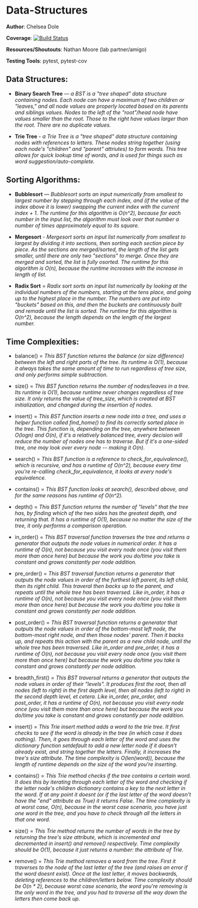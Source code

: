 # Data-Structures

**Author**: Chelsea Dole

**Coverage**: [![Build Status](https://travis-ci.org/chelseadole/data-structures.svg?branch=master)](https://travis-ci.org/chelseadole/data-structures)

**Resources/Shoutouts**: Nathan Moore (lab partner/amigo)

**Testing Tools**: pytest, pytest-cov

## Data Structures:

* **Binary Search Tree** — *a BST is a "tree shaped" data structure containing nodes. Each node can have a maximum of two children or "leaves," and all node values are properly located based on its parents and siblings values. Nodes to the left of the "root"/head node have values smaller than the root. Those to the right have values larger than the root. There are no duplicate values.* 

* **Trie Tree** - *a Trie Tree is a "tree shaped" data structure containing nodes with references to letters. These nodes string together (using each node's "children" and "parent" attriutes) to form words. This tree allows for quick lookup time of words, and is used for things such as word suggestion/auto-complete.*

## Sorting Algorithms:

* **Bubblesort** — *Bubblesort sorts an input numerically from smallest to largest number by stepping through each index, and (if the value of the index above it is lower) swapping the current index with the current index + 1. The runtime for this algorithm is O(n^2), because for each number in the input list, the algorithm must look over that number a number of times approximately equal to its square.* 

* **Mergesort** - *Mergesort sorts an input list numerically from smallest to largest by dividing it into sections, then sorting each section piece by piece. As the sections are merged/sorted, the length of the list gets smaller, until there are only two "sections" to merge. Once they are merged and sorted, the list is fully osorted. The runtime for this algorithm is O(n), because the runtime increases with the increase in length of list.*

* **Radix Sort** = *Radix sort sorts an input list numerically by looking at the individual numbers of the numbers, starting at the tens place, and going up to the highest place in the number. The numbers are put into "buckets" based on this, and then the buckets are continuously built and remade until the list is sorted. The runtime for this algorithm is O(n^2), because the length depends on the length of the largest number.*

## Time Complexities:

* balance() = *This BST function returns the balance (or size difference) between the left and right parts of the tree. Its runtime is O(1), because it always takes the same amount of time to run regardless of tree size, and only performs simple subtraction.*

* size() = *This BST function returns the number of nodes/leaves in a tree. Its runtime is O(1), because runtime never changes regardless of tree size. It only returns the value of tree_size, which is created at BST initialization, and changed during the insertion of nodes.*

* insert() = *This BST function inserts a new node into a tree, and uses a helper function called find_home() to find its correctly sorted place in the tree. This function is, depending on the tree, anywhere between O(logn) and O(n), if it's a relatively balanced tree, every decision will reduce the number of nodes one has to traverse. But if it's a one-sided tree, one may look over every node -- making it O(n).*

* search() = *This BST function is a reference to check_for_equivalence(), which is recursive, and has a runtime of O(n^2), because every time you're re-calling check_for_equivalence, it looks at every node's equivalence.*

* contains() = *This BST function looks at search(), described above, and for the same reasons has runtime of O(n^2).*

* depth() = *This BST function returns the number of "levels" that the tree has, by finding which of the two sides has the greatest depth, and returning that. It has a runtime of O(1), because no matter the size of the tree, it only performs a comparison operation.*

* in_order() = *This BST traversal function traverses the tree and returns a generator that outputs the node values in numerical order. It has a runtime of O(n), not because you visit every node once (you visit them more than once here) but because the work you do/time you take is constant and grows constantly per node addition.*

* pre_order() = *This BST traversal function returns a generator that outputs the node values in order of the furthest left parent, its left child, then its right child. This traveral then backs up to the parent, and repeats until the whole tree has been traversed. Like in_order, it has a runtime of O(n), not because you visit every node once (you visit them more than once here) but because the work you do/time you take is constant and grows constantly per node addition.*

* post_order() = *This BST traversal function returns a generator that outputs the node values in order of the bottom-most left node, the bottom-most right node, and then those nodes' parent. Then it backs up, and repeats this action with the parent as a new child node, until the whole tree has been traversed. Like in_order and pre_order, it has a runtime of O(n), not because you visit every node once (you visit them more than once here) but because the work you do/time you take is constant and grows constantly per node addition.*

* breadth_first() = *This BST traversal returns a generator that outputs the node values in order of their "levels". It produces first the root, then all nodes (left to right) in the first depth level, then all nodes (left to right) in the second depth level, et cetera. Like in_order, pre_order, and post_order, it has a runtime of O(n), not because you visit every node once (you visit them more than once here) but because the work you do/time you take is constant and grows constantly per node addition.*

* insert() = *This Trie insert method adds a word to the trie tree. It first checks to see if the word is already in the tree (in which case it does nothing). Then, it goes through each letter of the word and uses the dictionary function setdefault to add a new letter node if it doesn't already exist, and string together the letters. Finally, it increases the tree's size attribute. The time complexity is O(len(word)), because the length of runtime depends on the size of the word you're inserting.*

* contains() = *This Trie method checks if the tree contains a certain word. It does this by iterating through each letter of the word and checking if the letter node's children dictionary contains a key to the next letter in the word. If at any point it doesnt (or if the last letter of the word doesn't have the "end" attribute as True) it returns False. The time complexity is at worst case, O(n), because in the worst case scenario, you have just one word in the tree, and you have to check through all the letters in that one word.*

* size() = *This Trie method returns the number of words in the tree by returning the tree's size attribute, which is incremented and decremented in insert() and remove() respectively. Time complexity should be O(1), because it just returns a number: the attribute of Trie.*

* remove() = *This Trie method removes a word from the tree. First it traverses to the node of the last letter of the tree (and raises an error if the word doesnt exist). Once at the last letter, it moves backwards, deleting references to the children/letters below. Time complexity should be O(n * 2), because worst case scenario, the word you're removing is the only word in the tree, and you had to traverse all the way down the letters then come back up.*

